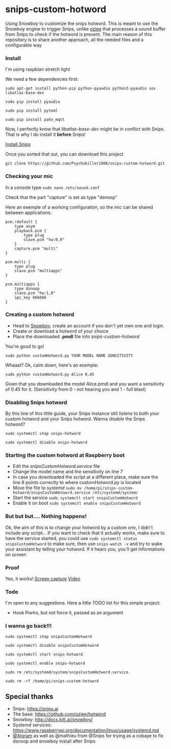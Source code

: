 # snips-custom-hotword
Using Snowboy to customize the snips hotword. This is meant to use the Snowboy engine to trigger Snips, unlike [oziee](https://github.com/oziee/hotword) that processes a sound buffer from Snips to check if the hotword is present. The main reason of this repository is to share another approach, all the needed files and a configurable way


### Install

I'm using raspbian stretch light

We need a few dependencies first:

```sudo apt-get install python-pip python-pyaudio python3-pyaudio sox libatlas-base-dev```

```sudo pip install pyaudio```

```sudo pip install pytoml```

```sudo pip install paho_mqtt```

Now, I perfectly know that *libatlas-base-dev* might be in conflict with Snips. That is why I do install it **before** Snips!

[Install Snips](https://github.com/snipsco/snips-platform-documentation/wiki/1.-Setup-the-Snips-Voice-Platform)

Once you sorted that out, you can download this project

```git clone https://github.com/Psychokiller1888/snips-custom-hotword.git```


### Checking your mic ###

In a console type
```sudo nano /etc/aound.conf```

Check that the part "capture" is set as type "dsnoop"

Here an exemple of a working configuration, so the mic can be shared between applications:

```
pcm.!default {
    type asym
    playback.pcm {
        type plug
        slave.pcm "hw:0,0"
    }
    capture.pcm "multi"
}

pcm.multi {
    type plug
    slave.pcm "multiapps"
}

pcm.multiapps {
    type dsnoop
    slave.pcm "hw:1,0"
    ipc_key 666666
}
```

### Creating a custom hotword

* Head to [Snowboy](https://snowboy.kitt.ai/dashboard), create an account if you don't yet own one and login.
* Create or download a hotword of your choice
* Place the downloaded **.pmdl** file into *snips-custom-hotword*

You're good to go!

```sudo python customHotword.py YOUR MODEL NAME SENSITIVITY```

Whaaat? Ok, calm down, here's an exemple:

```sudo python customHotword.py Alice 0.45```

Given that you downloaded the model Alice.pmdl and you want a sensitivity of 0.45 for it. (Sensitivity from 0 - not hearing you and 1 - full blast)


### Disabling Snips hotword

By this line of this little guide, your Snips instance still listens to both your custom hotword and your Snips hotword. Wanna disable the Snips hotword?

```sudo systemctl stop snips-hotword```

```sudo systemctl disable snips-hotword```


### Starting the custom hotword at Raspberry boot

* Edit the *snipsCustomHotword.service* file
* Change the model name and the sensitivity on line 7
* In case you downloaded the script at a different place, make sure the line 8 points correctly to where customHotword.py is located
* Move the file to *systemd* ```sudo mv /home/pi/snips-custom-hotword/snipsCustomHotword.service /etc/systemd/system/```
* Start the service ```sudo systemctl start snipsCustomHotword```
* Enable it on boot ```sudo systemctl enable snipsCustomHotword```


### But but but.... Nothing happens!

Ok, the aim of this is to change your hotword by a custom one, I didn't include any script... If you want to check that it actually works, make sure to have the service started, you could use ```sudo systemctl status snipsCustomHotword``` to make sure, then use ```snips-watch -v``` and try to wake your assistant by telling your hotword. If it hears you, you'll get informations on screen


### Proof
Yes, it works!
[Screen capture](https://puu.sh/zwS0X.png)
[Video](https://www.youtube.com/watch?v=SqWoNj4HUos)


### Todo

I'm open to any suggestions. Here a little TODO list for this simple project:
* Hook Piwho, but not force it, passed as an argument





### I wanna go back!!!
```sudo systemctl stop snipsCustomHotword```

```sudo systemctl disable snipsCustomHotword```

```sudo systemctl start snips-hotword```

```sudo systemctl enable snips-hotword```

```sudo rm /etc/systemd/system/snipsCustomHotword.service```

```sudo rm -rf /home/pi/snips-custom-hotword```


## Special thanks
* Snips: https://snips.ai
* The base: https://github.com/oziee/hotword
* Snowboy: http://docs.kitt.ai/snowboy/
* Systemd services: https://www.raspberrypi.org/documentation/linux/usage/systemd.md
* [@Algram](https://github.com/Algram) as well as @mathieu from @Snips for trying as a cobaye to fix dsnoop and snowboy install after Snips
